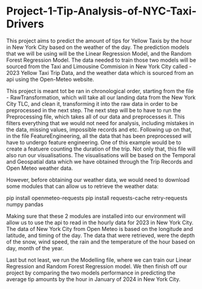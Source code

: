 # Project-1-Tip-Analysis-of-NYC-Taxi-Drivers

This project aims to predict the amount of tips for Yellow Taxis by the hour in New York City based on the weather of the day. The prediction models that we will be using will be the Linear Regression Model, and the Random Forest Regression Model. The data needed to train those two models will be sourced from the Taxi and Limousine Commision in New York City called - 2023 Yellow Taxi Trip Data, and the weather data which is sourced from an api using the Open-Meteo website.

This project is meant tot be ran in chronological order, starting from the file - RawTransformation, which will take all our landing data from the New York City TLC, and clean it, transforming it into the raw data in order to be preprocessed in the next step. The next step will be to have to run the Preprocessing file, which takes all of our data and preprocesses it. This filters everything that we would not need for analysis, including mistakes in the data, missing values, impossible records and etc. Following up on that, in the file FeatureEngineering, all the data that has been preprocessed will have to undergo feature engineering. One of this example would be to create a featuere counting the duration of the trip. Not only that, this file will also run our visualisations. The visualisations will be based on the Temporal and Geospatial data which we have obtained through the Trip Records and Open Meteo weather data.

However, before obtaining our weather data, we would need to download some modules that can allow us to retrieve the weather data:

pip install openmeteo-requests pip install requests-cache retry-requests numpy pandas

Making sure that these 2 modules are installed into our environment will allow us to use the api to read in the hourly data for 2023 in New York City. The data of New York City from Open Meteo is based on the longitude and latitude, and timing of the day. The data that were retrieved, were the depth of the snow, wind speed, the rain and the temperature of the hour based on day, month of the year.

Last but not least, we run the Modelling file, where we can train our Linear Regression and Random Forest Regression model. We then finish off our project by comparing the two models performance in predicting the average tip amounts by the hour in January of 2024 in New York City.
